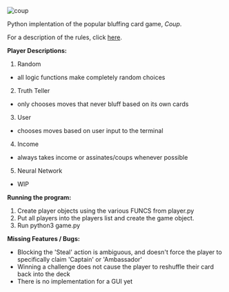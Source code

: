 ![coup]([https://github.com/riensou/coup/blob/main/assets/coup.jpeg])

Python implentation of the popular bluffing card game, _Coup_.

For a description of the rules, click [here](https://www.ultraboardgames.com/coup/game-rules.php).


**Player Descriptions:**
1. Random
- all logic functions make completely random choices

2. Truth Teller
- only chooses moves that never bluff based on its own cards

3. User
- chooses moves based on user input to the terminal

4. Income
- always takes income or assinates/coups whenever possible

5. Neural Network
- WIP


**Running the program:**
1. Create player objects using the various FUNCS from player.py
2. Put all players into the players list and create the game object.
3. Run python3 game.py


**Missing Features / Bugs:**
* Blocking the 'Steal' action is ambiguous, and doesn't force the player to specifically claim 'Captain' or 'Ambassador'
* Winning a challenge does not cause the player to reshuffle their card back into the deck
* There is no implementation for a GUI yet
